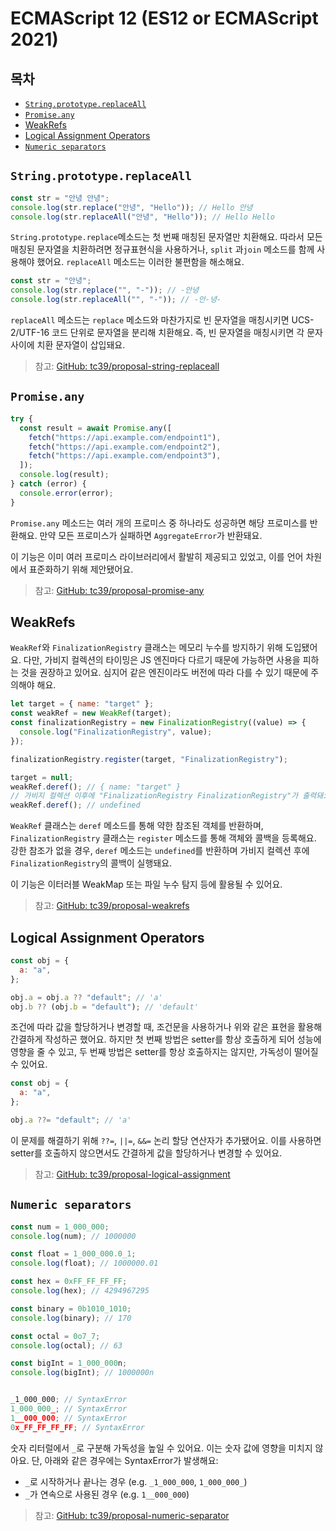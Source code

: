 # ECMAScript 12 (ES12 or ECMAScript 2021)

## 목차

- [`String.prototype.replaceAll`](#stringprototypereplaceall)
- [`Promise.any`](#promiseany)
- [WeakRefs](#weakrefs)
- [Logical Assignment Operators](#logical-assignment-operators)
- [`Numeric separators`](#numeric-separators)

## `String.prototype.replaceAll`

```javascript
const str = "안녕 안녕";
console.log(str.replace("안녕", "Hello")); // Hello 안녕
console.log(str.replaceAll("안녕", "Hello")); // Hello Hello
```

`String.prototype.replace`메소드는 첫 번째 매칭된 문자열만 치환해요. 따라서 모든 매칭된 문자열을 치환하려면 정규표현식을 사용하거나, `split` 과`join` 메소드를 함께 사용해야 했어요. `replaceAll` 메소드는 이러한 불편함을 해소해요.

```javascript
const str = "안녕";
console.log(str.replace("", "-")); // -안녕
console.log(str.replaceAll("", "-")); // -안-녕-
```

`replaceAll` 메소드는 `replace` 메소드와 마찬가지로 빈 문자열을 매칭시키면 UCS-2/UTF-16 코드 단위로 문자열을 분리해 치환해요. 즉, 빈 문자열을 매칭시키면 각 문자 사이에 치환 문자열이 삽입돼요.

> 참고: [GitHub: tc39/proposal-string-replaceall](https://github.com/tc39/proposal-string-replaceall)

## `Promise.any`

```javascript
try {
  const result = await Promise.any([
    fetch("https://api.example.com/endpoint1"),
    fetch("https://api.example.com/endpoint2"),
    fetch("https://api.example.com/endpoint3"),
  ]);
  console.log(result);
} catch (error) {
  console.error(error);
}
```

`Promise.any` 메소드는 여러 개의 프로미스 중 하나라도 성공하면 해당 프로미스를 반환해요. 만약 모든 프로미스가 실패하면 `AggregateError`가 반환돼요.

이 기능은 이미 여러 프로미스 라이브러리에서 활발히 제공되고 있었고, 이를 언어 차원에서 표준화하기 위해 제안됐어요.

> 참고: [GitHub: tc39/proposal-promise-any](https://github.com/tc39/proposal-promise-any)

## WeakRefs

`WeakRef`와 `FinalizationRegistry` 클래스는 메모리 누수를 방지하기 위해 도입됐어요. 다만, 가비지 컬렉션의 타이밍은 JS 엔진마다 다르기 때문에 가능하면 사용을 피하는 것을 권장하고 있어요. 심지어 같은 엔진이라도 버전에 따라 다를 수 있기 때문에 주의해야 해요.

```javascript
let target = { name: "target" };
const weakRef = new WeakRef(target);
const finalizationRegistry = new FinalizationRegistry((value) => {
  console.log("FinalizationRegistry", value);
});

finalizationRegistry.register(target, "FinalizationRegistry");

target = null;
weakRef.deref(); // { name: "target" }
// 가비지 컬렉션 이후에 "FinalizationRegistry FinalizationRegistry"가 출력돼요.
weakRef.deref(); // undefined
```

`WeakRef` 클래스는 `deref` 메소드를 통해 약한 참조된 객체를 반환하며, `FinalizationRegistry` 클래스는 `register` 메소드를 통해 객체와 콜백을 등록해요. 강한 참조가 없을 경우, `deref` 메소드는 `undefined`를 반환하며 가비지 컬렉션 후에 `FinalizationRegistry`의 콜백이 실행돼요.

이 기능은 이터러블 WeakMap 또는 파일 누수 탐지 등에 활용될 수 있어요.

> 참고: [GitHub: tc39/proposal-weakrefs](https://github.com/tc39/proposal-weakrefs)

## Logical Assignment Operators

```javascript
const obj = {
  a: "a",
};

obj.a = obj.a ?? "default"; // 'a'
obj.b ?? (obj.b = "default"); // 'default'
```

조건에 따라 값을 할당하거나 변경할 때, 조건문을 사용하거나 위와 같은 표현을 활용해 간결하게 작성하곤 했어요. 하지만 첫 번째 방법은 setter를 항상 호출하게 되어 성능에 영향을 줄 수 있고, 두 번째 방법은 setter를 항상 호출하지는 않지만, 가독성이 떨어질 수 있어요.

```javascript
const obj = {
  a: "a",
};

obj.a ??= "default"; // 'a'
```

이 문제를 해결하기 위해 `??=`, `||=`, `&&=` 논리 할당 연산자가 추가됐어요. 이를 사용하면 setter를 호출하지 않으면서도 간결하게 값을 할당하거나 변경할 수 있어요.

> 참고: [GitHub: tc39/proposal-logical-assignment](https://github.com/tc39/proposal-logical-assignment)

## `Numeric separators`

```javascript
const num = 1_000_000;
console.log(num); // 1000000

const float = 1_000_000.0_1;
console.log(float); // 1000000.01

const hex = 0xFF_FF_FF_FF;
console.log(hex); // 4294967295

const binary = 0b1010_1010;
console.log(binary); // 170

const octal = 0o7_7;
console.log(octal); // 63

const bigInt = 1_000_000n;
console.log(bigInt); // 1000000n


_1_000_000; // SyntaxError
1_000_000_; // SyntaxError
1__000_000; // SyntaxError
0x_FF_FF_FF_FF; // SyntaxError
```

숫자 리터럴에서 `_`로 구분해 가독성을 높일 수 있어요. 이는 숫자 값에 영향을 미치지 않아요. 단, 아래와 같은 경우에는 SyntaxError가 발생해요:

- `_`로 시작하거나 끝나는 경우 (e.g. `_1_000_000`, `1_000_000_`)
- `_`가 연속으로 사용된 경우 (e.g. `1__000_000`)

> 참고: [GitHub: tc39/proposal-numeric-separator](https://github.com/tc39/proposal-numeric-separator)
